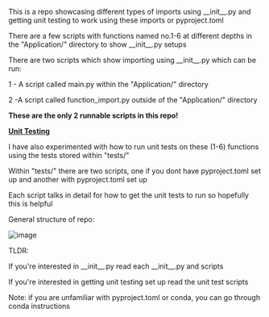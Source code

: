 This is a repo showcasing different types of imports using \_\_init\_\_.py and getting
unit testing to work using these imports or pyproject.toml

There are a few scripts with functions named no.1-6 at different depths in the 
"Application\/" directory to show \_\_init\_\_.py setups

There are two scripts which show importing using \_\_init\_\_.py which can be run:

1 - A script called main.py within the "Application\/" directory
    
2 -A script called function_import.py outside of the "Application\/" directory

__These are the only 2 runnable scripts in this repo!__


<ins>**Unit Testing**</ins>

I have also experimented with how to run unit tests on these (1-6) functions using the tests
stored within "tests/"

Within "tests/" there are two scripts, one if you dont have pyproject.toml set up and
another with pyproject.toml set up

Each script talks in detail for how to get the unit tests to run so hopefully this is helpful



General structure of repo:

![image](https://github.com/user-attachments/assets/96e5865b-1aea-4c16-add9-98916e58fca3)

TLDR: 

If you're interested in \_\_init\_\_.py read each \_\_init\_\_.py and scripts

If you're interested in getting unit testing set up read the unit test scripts

Note: if you are unfamiliar with pyproject.toml or conda, you can go through conda instructions
